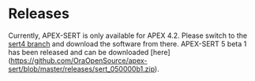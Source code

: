 # Releases
Currently, APEX-SERT is only available for APEX 4.2.  Please switch to the [sert4 branch](https://github.com/OraOpenSource/apex-sert/tree/sert4) and download the software from there.
APEX-SERT 5 beta 1 has been released and can be downloaded [here] (https://github.com/OraOpenSource/apex-sert/blob/master/releases/sert_050000b1.zip).
